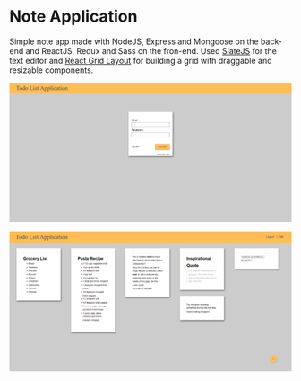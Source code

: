 # Note Application

Simple note app made with NodeJS, Express and Mongoose on the back-end and ReactJS, Redux and Sass on the fron-end. Used [SlateJS](https://github.com/ianstormtaylor/slate) for the text editor and [React Grid Layout](https://www.npmjs.com/package/react-grid-layout) for building a grid with draggable and resizable components.

![alt text](https://github.com/olivrenan/text-editor-project/blob/master/img/Note%20App%201.png?raw=true)

![alt text](https://github.com/olivrenan/text-editor-project/blob/master/img/Note%20App%202.png?raw=true)
